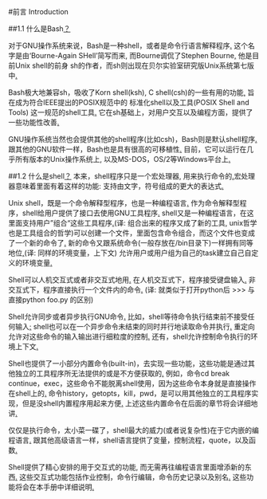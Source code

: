 #前言 Introduction

##1.1 什么是Bash[？](# "What is Bash?")

对于GNU操作系统来说，Bash是一种shell，或者是命令行语言解释程序[.](# "Bash is the shell, or command language interpreter, for the GNU operating system.") 这个名字是由‘Bourne-Again SHell’简写而来[,](# "The name is an acronym for the ‘Bourne-Again SHell’,") 而Bourne调侃了Stephen Bourne[,](# "a pun on Stephen Bourne,") 他是目前Unix shell的前身 sh的作者，而sh则出现在贝尔实验室研究版Unix系统第七版中[.](# "the author of the direct ancestor of the current Unix shell sh, which appeared in the Seventh Edition Bell Labs Research version of Unix.")

Bash极大地兼容sh，吸收了Korn shell(ksh), C shell(csh)的一些有用的功能[,](# "Bash is largely compatible with sh and incorporates useful features from the Korn shell ksh and the C shell csh.") 旨在成为符合IEEE提出的POSIX规范中的 标准化shell以及工具(POSIX Shell and Tools) 这一规范的shell工具[.](# "It is intended to be a conformant implementation of the IEEE POSIX Shell and Tools portion of the IEEE POSIX specification (IEEE Standard 1003.1).") 它在sh基础上，对用户交互以及编程方面，提供了一些功能性改善[.](# "It offers functional improvements over sh for both interactive and programming use.")

GNU操作系统当然也会提供其他的shell程序(比如csh)，Bash则是默认shell程序[.](# "While the GNU operating system provides other shells, including a version of csh, Bash is the default shell.")跟其他的GNU软件一样，Bash也是具有很高的可移植性[.](# "Like other GNU software, Bash is quite portable.") 目前，它可以运行在几乎所有版本的Unix操作系统上, 以及MS-DOS，OS/2等Windows平台上[.](# "It currently runs on nearly every version of Unix and a few other operating systems - independently-supported ports exist for MS-DOS, OS/2, and Windows platforms.")


##1.2 什么是shell[？](# "What is a shell?")
本来，shell程序只是一个宏处理器, 用来执行命令的[.](# "At its base, a shell is simply a macro processor that executes commands.")宏处理器意味着里面有着这样的功能: 支持由文字，符号组成的更大的表达式[.](# "The term macro processor means functionality where text and symbols are expanded to create larger expressions.")

Unix shell，既是一个命令解释型程序，也是一种编程语言[.](# "A Unix shell is both a command interpreter and a programming language.") 作为命令解释型程序，shell给用户提供了接口去使用GNU工具程序[.](# "As a command interpreter, the shell provides the user interface to the rich set of GNU utilities. ") shell又是一种编程语言，在这里面支持用户”组合“这些工具程序[.](# "The programming language features allow these utilities to be combined. ")(译: 组合出来的程序又成了新的工具, unix哲学也是工具组合的哲学)可以创建一个文件，里面包含命令组合，而这个文件也变成了一个新的命令了[.](# "Files containing commands can be created, and become commands themselves.") 新的命令又跟系统命令(一般存放在/bin目录下)一样拥有同等地位[,](# "These new commands have the same status as system commands in directories such as /bin")(译: 同样的环境变量，上下文) 允许用户或用户组为自己的task建立自己自定义的环境变量[.](# "allowing users or groups to establish custom environments to automate their common tasks.")

Shell可以人机交互式或者非交互式地用[.](# "Shells may be used interactively or non-interactively.") 在人机交互式下，程序接受键盘输入[.](# "In interactive mode, they accept input typed from the keyboard.") 非交互式下，程序直接执行一个文件内的命令[.](# "When executing non-interactively, shells execute commands read from a file.") (译: 就类似于打开python后 >>> 与 直接python foo.py 的区别)

Shell允许同步或者异步执行GNU命令[.](# "A shell allows execution of GNU commands, both synchronously and asynchronously.") 比如，shell等待命令执行结束前不接受任何输入[;](# "The shell waits for synchronous commands to complete before accepting more input;") shell也可以在一个异步命令未结束的同时并行地读取命令并执行[.](# "asynchronous commands continue to execute in parallel with the shell while it reads and executes additional commands. ") 重定向允许对这些命令的输入输出进行细粒度的控制[.](# "The redirection constructs permit fine-grained control of the input and output of those commands.") 还有，shell允许控制命令执行的环境上下文[.](# "Moreover, the shell allows control over the contents of commands’ environments.")

Shell也提供了一小部分内置命令(built-in)，去实现一些功能，这些功能是通过其他独立的工具程序所无法提供的或是不方便获取的[.](# "Shells also provide a small set of built-in commands (builtins) implementing functionality impossible or inconvenient to obtain via separate utilities. ") 例如，命令cd break continue，exec，这些命令不能脱离shell使用，因为这些命令本身就是直接操作在shell上的[.](# "For example, cd, break, continue, and exec cannot be implemented outside of the shell because they directly manipulate the shell itself.") 命令history，getopts，kill，pwd，是可以用其他独立的工具程序实现，但是没shell内置程序用起来方便[.](# "The history, getopts, kill, or pwd builtins, among others, could be implemented in separate utilities, but they are more convenient to use as builtin commands.") 上述这些内置命令在后面的章节将会详细地讲[.](# "All of the shell builtins are described in subsequent sections.")

仅仅是执行命令，太小菜一碟了，shell最大的威力(或者说复杂性)在于它内嵌的编程语言[.](# "While executing commands is essential, most of the power (and complexity) of shells is due to their embedded programming languages.") 跟其他高级语言一样，shell语言提供了变量，控制流程，quote，以及函数[.](# "Like any high-level language, the shell provides variables, flow control constructs, quoting, and functions.")

Shell提供了精心安排的用于交互式的功能, 而无需再往编程语言里面增添新的东西[.](# "Shells offer features geared specifically for interactive use rather than to augment the programming language.") 这些交互式功能包括作业控制，命令行编辑，命令历史记录以及别名[.](# "These interactive features include job control, command line editing, command history and aliases.") 这些功能将会在本手册中详细说明[.](# "Each of these features is described in this manual.")

